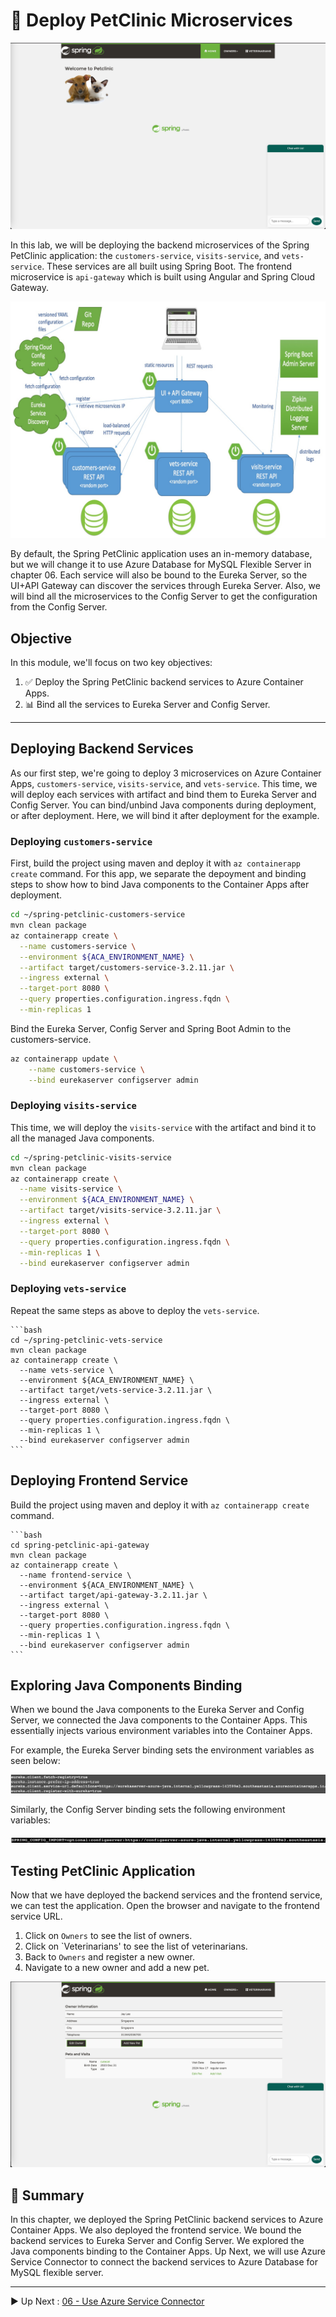 # :rocket: Deploy PetClinic Microservices

![PetClinic Application](images/frontend-1.png)

In this lab, we will be deploying the backend microservices of the Spring PetClinic application: the
`customers-service`, `visits-service`, and `vets-service`. These services are all built using Spring Boot. The frontend
microservice is `api-gateway` which is built using Angular and Spring Cloud Gateway.

![PetClinic Spring Apps](images/petclinic.png)

By default, the Spring PetClinic application uses an in-memory database, but we will change it to use Azure Database for
MySQL
Flexible Server in chapter 06. Each service will also be bound to the Eureka Server, so the UI+API Gateway can discover
the services through Eureka Server. Also, we will bind all the microservices to the Config Server to get the
configuration from the Config Server.

## Objective

In this module, we'll focus on two key objectives:

1. :white_check_mark: Deploy the Spring PetClinic backend services to Azure Container Apps.
2. :bar_chart: Bind all the services to Eureka Server and Config Server.

---

## Deploying Backend Services

As our first step, we're going to deploy 3 microservices on Azure Container Apps, `customers-service`, `visits-service`,
and `vets-service`. This
time, we will deploy each services with artifact and bind them to Eureka Server and Config Server. You can bind/unbind
Java components during deployment, or after deployment. Here, we will bind it after deployment for the example.

### Deploying `customers-service`

First, build the project using maven and deploy it with `az containerapp create` command. For this app, we separate the
depoyment and binding steps to show how to bind Java components to the Container Apps after deployment.

```bash
cd ~/spring-petclinic-customers-service
mvn clean package
az containerapp create \
  --name customers-service \
  --environment ${ACA_ENVIRONMENT_NAME} \
  --artifact target/customers-service-3.2.11.jar \
  --ingress external \
  --target-port 8080 \
  --query properties.configuration.ingress.fqdn \
  --min-replicas 1
```

Bind the Eureka Server, Config Server and Spring Boot Admin to the customers-service.

```bash
az containerapp update \
    --name customers-service \
    --bind eurekaserver configserver admin
```

### Deploying `visits-service`

This time, we will deploy the `visits-service` with the artifact and bind it to all the managed Java components.

```bash
cd ~/spring-petclinic-visits-service
mvn clean package
az containerapp create \
  --name visits-service \
  --environment ${ACA_ENVIRONMENT_NAME} \
  --artifact target/visits-service-3.2.11.jar \
  --ingress external \
  --target-port 8080 \
  --query properties.configuration.ingress.fqdn \
  --min-replicas 1 \
  --bind eurekaserver configserver admin
```

### Deploying `vets-service`

Repeat the same steps as above to deploy the `vets-service`.

    ```bash
    cd ~/spring-petclinic-vets-service
    mvn clean package
    az containerapp create \
      --name vets-service \
      --environment ${ACA_ENVIRONMENT_NAME} \
      --artifact target/vets-service-3.2.11.jar \
      --ingress external \
      --target-port 8080 \
      --query properties.configuration.ingress.fqdn \
      --min-replicas 1 \
      --bind eurekaserver configserver admin
    ```

## Deploying Frontend Service

Build the project using maven and deploy it with `az containerapp create` command.

    ```bash
    cd spring-petclinic-api-gateway
    mvn clean package
    az containerapp create \
      --name frontend-service \
      --environment ${ACA_ENVIRONMENT_NAME} \
      --artifact target/api-gateway-3.2.11.jar \
      --ingress external \
      --target-port 8080 \
      --query properties.configuration.ingress.fqdn \
      --min-replicas 1 \
      --bind eurekaserver configserver admin
    ```

## Exploring Java Components Binding

When we bound the Java components to the Eureka Server and Config Server, we connected the Java components to the
Container Apps. This essentially injects various environment variables into the Container Apps.

For example, the Eureka Server binding sets the environment variables as seen below:

![Eureka Env Variables](images/eureka-1.png)

Similarly, the Config Server binding sets the following environment variables:

![Config Server Env Variables](images/config-1.png)

## Testing PetClinic Application

Now that we have deployed the backend services and the frontend service, we can test the application. Open the browser and navigate to the frontend service URL.

1. Click on `Owners` to see the list of owners.
2. Click on `Veterinarians' to see the list of veterinarians.
3. Back to  `Owners` and register a new owner.
4. Navigate to a new owner and add a new pet.

![Test PetClinic](images/frontend-2.png)

## :notebook_with_decorative_cover: Summary

In this chapter, we deployed the Spring PetClinic backend services to Azure Container Apps. We also deployed the
frontend
service. We bound the backend services to Eureka Server and Config Server. We explored the Java components binding to
the Container Apps. Up Next, we will use Azure Service Connector to connect the backend services to Azure Database for
MySQL flexible server.

---

:arrow_forward: Up Next : [06 - Use Azure Service Connector](../06-use-service-connector/README.md)
